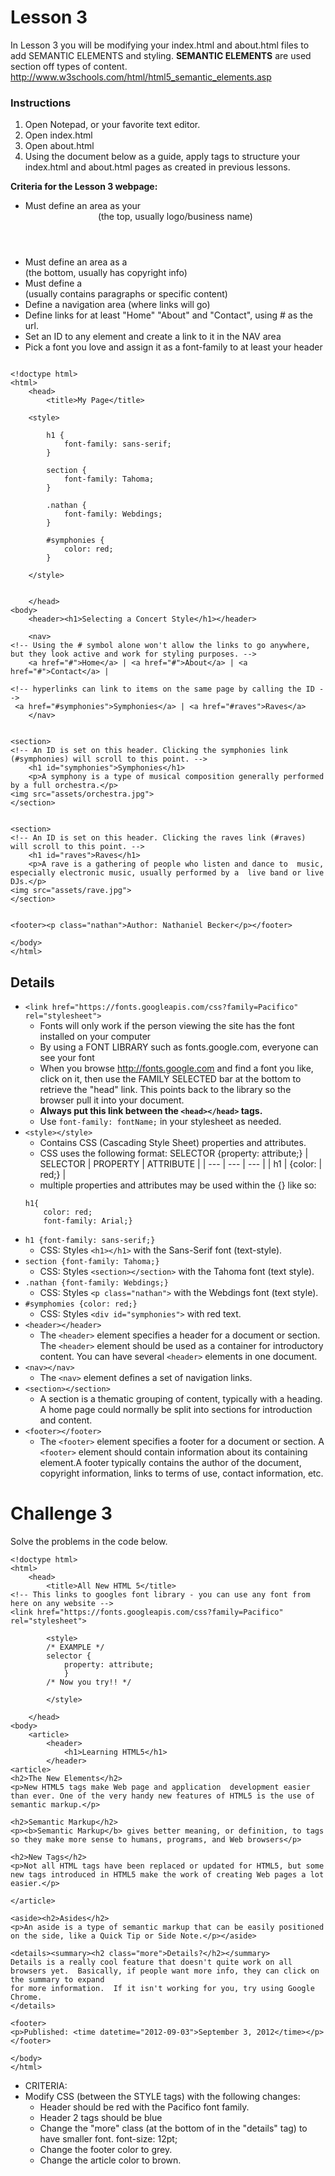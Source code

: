 # Lesson 3

In Lesson 3 you will be modifying your index.html and about.html files to add SEMANTIC ELEMENTS and styling.  **SEMANTIC
ELEMENTS** are used section off types of content. http://www.w3schools.com/html/html5_semantic_elements.asp 

### Instructions
1. Open Notepad, or your favorite text editor.
2. Open index.html
3. Open about.html
4. Using the document below as a guide, apply tags to structure your index.html and about.html 
pages as created in previous lessons.


**Criteria for the Lesson 3 webpage:**
* Must define an area as your <header> (the top, usually logo/business name)
* Must define an area as a <footer> (the bottom, usually has copyright info)
* Must define a <section> (usually contains paragraphs or specific content)
* Define a navigation area (where links will go)
* Define links for at least "Home" "About" and "Contact", using # as the url.
* Set an ID to any element and create a link to it in the NAV area
* Pick a font you love and assign it as a font-family to at least your header

```HTML5

<!doctype html> 
<html> 
	<head>    
		<title>My Page</title> 			
	
    <style>
    
    	h1 {
			font-family: sans-serif;
		}
		
		section {
			font-family: Tahoma;
		}
		
		.nathan {
			font-family: Webdings;
		}
		
		#symphonies {
			color: red;
		}
		
	</style>
		
		
	</head> 
<body> 
	<header><h1>Selecting a Concert Style</h1></header> 

	<nav>
<!-- Using the # symbol alone won't allow the links to go anywhere, but they look active and work for styling purposes. -->
	<a href="#">Home</a> | <a href="#">About</a> | <a href="#">Contact</a> |

<!-- hyperlinks can link to items on the same page by calling the ID -->
 <a href="#symphonies">Symphonies</a> | <a href="#raves">Raves</a>
	</nav>


<section>
<!-- An ID is set on this header. Clicking the symphonies link (#symphonies) will scroll to this point. -->
	<h1 id="symphonies">Symphonies</h1>   
	<p>A symphony is a type of musical composition generally performed by a full orchestra.</p>
<img src="assets/orchestra.jpg">
</section> 


<section>
<!-- An ID is set on this header. Clicking the raves link (#raves) will scroll to this point. -->
	<h1 id="raves">Raves</h1>
	<p>A rave is a gathering of people who listen and dance to  music, especially electronic music, usually performed by a  live band or live DJs.</p>
<img src="assets/rave.jpg">
</section> 


<footer><p class="nathan">Author: Nathaniel Becker</p></footer>

</body>
</html>
```

## Details

* `<link href="https://fonts.googleapis.com/css?family=Pacifico" rel="stylesheet">`
    * Fonts will only work if the person viewing the site has the font installed on your computer
    * By using a FONT LIBRARY such as fonts.google.com, everyone can see your font
    * When you browse http://fonts.google.com and find a font you like, click on it, then use the FAMILY SELECTED bar at the
    bottom to retrieve the "head" link.  This points back to the library so the browser pull it into your document.
    * **Always put this link between the `<head></head>` tags.**
    * Use `font-family: fontName;` in your stylesheet as needed.
* `<style></style>`
    * Contains CSS (Cascading Style Sheet) properties and attributes.
    * CSS uses the following format: SELECTOR {property: attribute;}
| SELECTOR | PROPERTY | ATTRIBUTE |
| --- | --- | --- |
| h1 | {color: | red;} |
    * multiple properties and attributes may be used within the {} like so:
    ```HTML5
    h1{
        color: red; 
        font-family: Arial;}
    ```
* `h1 {font-family: sans-serif;}`
    * CSS: Styles `<h1></h1>` with the Sans-Serif font (text-style).
* `section {font-family: Tahoma;}`
    * CSS: Styles `<section></section>` with the Tahoma font (text style).
* `.nathan {font-family: Webdings;}`
    * CSS: Styles `<p class="nathan">` with the Webdings font (text style).
* `#symphomies {color: red;}`
    * CSS: Styles `<div id="symphonies">` with red text.
* `<header></header>`
    * The `<header>` element specifies a header for a document or section. The `<header>` 
    element should be used as a container for introductory content.  You can have several 
    `<header>` elements in one document.
* `<nav></nav>`
    * The `<nav>` element defines a set of navigation links.
* `<section></section>`
    * A section is a thematic grouping of content, typically with a heading.  A home page could normally
     be split into sections for introduction and content.
* `<footer></footer>`
    * The `<footer>` element specifies a footer for a document or section. A `<footer>` element should
     contain information about its containing element.A footer typically contains the author of the
    document, copyright information, links to terms of use, contact information, etc.


# Challenge 3

Solve the problems in the code below. 

```HTML5
<!doctype html>
<html>
	<head>
		<title>All New HTML 5</title>
<!-- This links to googles font library - you can use any font from here on any website -->
<link href="https://fonts.googleapis.com/css?family=Pacifico" rel="stylesheet">

		<style>
		/* EXAMPLE */
		selector {
			property: attribute; 
			}
		/* Now you try!! */

		</style>

	</head>
<body>
	<article>
		<header>
			<h1>Learning HTML5</h1>
		</header>
<article>
<h2>The New Elements</h2>
<p>New HTML5 tags make Web page and application  development easier than ever. One of the very handy new features of HTML5 is the use of semantic markup.</p>

<h2>Semantic Markup</h2> 
<p><b>Semantic Markup</b> gives better meaning, or definition, to tags so they make more sense to humans, programs, and Web browsers</p>

<h2>New Tags</h2>
<p>Not all HTML tags have been replaced or updated for HTML5, but some new tags introduced in HTML5 make the work of creating Web pages a lot easier.</p>

</article>

<aside><h2>Asides</h2>
<p>An aside is a type of semantic markup that can be easily positioned on the side, like a Quick Tip or Side Note.</p></aside>

<details><summary><h2 class="more">Details?</h2></summary>
Details is a really cool feature that doesn't quite work on all browsers yet.  Basically, if people want more info, they can click on the summary to expand
for more information.  If it isn't working for you, try using Google Chrome.
</details>

<footer>
<p>Published: <time datetime="2012-09-03">September 3, 2012</time></p>
</footer>

</body>
</html>
```

* CRITERIA:
* Modify CSS (between the STYLE tags) with the following changes:
    * Header should be red with the Pacifico font family.
    * Header 2 tags should be blue
    * Change the "more" class (at the bottom of in the "details" tag) to have smaller font.  font-size: 12pt;
    * Change the footer color to grey.
    * Change the article color to brown.

